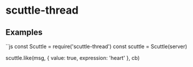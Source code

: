 # scuttle-thread

## Examples

``js
const Scuttle = require('scuttle-thread')
const scuttle = Scuttle(server)

scuttle.like(msg, { value: true, expression: 'heart' }, cb)
```

